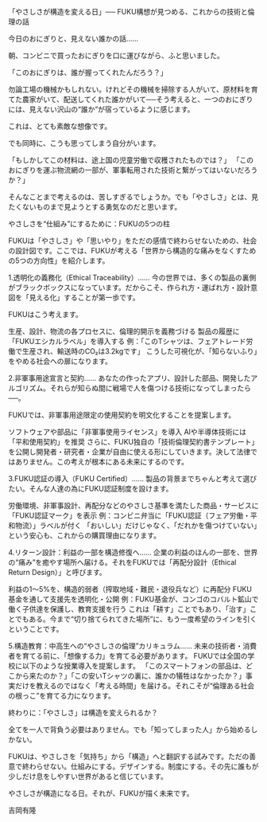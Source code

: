 「やさしさが構造を変える日」── FUKU構想が見つめる、これからの技術と倫理の話

今日のおにぎりと、見えない誰かの話……

朝、コンビニで買ったおにぎりを口に運びながら、ふと思いました。

「このおにぎりは、誰が握ってくれたんだろう？」

勿論工場の機械かもしれない。けれどその機械を掃除する人がいて、原材料を育てた農家がいて、配送してくれた誰かがいて──そう考えると、一つのおにぎりには、見えない沢山の“誰か”が宿っているように感じます。

これは、とても素敵な想像です。

でも同時に、こうも思ってしまう自分がいます。

「もしかしてこの材料は、途上国の児童労働で収穫されたものでは？」
「このおにぎりを運ぶ物流網の一部が、軍事転用された技術と繋がってはいないだろうか？」

そんなことまで考えるのは、苦しすぎるでしょうか。でも「やさしさ」とは、見たくないものまで見ようとする勇気なのだと思います。

やさしさを“仕組み”にするために：FUKUの5つの柱

FUKUは「やさしさ」や「思いやり」をただの感情で終わらせないための、社会の設計図です。ここでは、FUKUが考える「世界から構造的な痛みをなくすための5つの方向性」を紹介します。

1.透明化の義務化（Ethical Traceability）……
今の世界では、多くの製品の裏側がブラックボックスになっています。だからこそ、作られ方・運ばれ方・設計意図を「見える化」することが第一歩です。

FUKUはこう考えます。

生産、設計、物流の各プロセスに、倫理的開示を義務づける
製品の履歴に「FUKUエシカルラベル」を導入する
例：「このTシャツは、フェアトレード労働で生産され、輸送時のCO₂は3.2kgです」
こうした可視化が、「知らないふり」をやめる社会への扉になります。

2.非軍事用途宣言と契約……
あなたの作ったアプリ、設計した部品、開発したアルゴリズム。それらが知らぬ間に戦場で人を傷つける技術になってしまったら──。

FUKUでは、非軍事用途限定の使用契約を明文化することを提案します。

ソフトウェアや部品に「非軍事使用ライセンス」を導入
AIや半導体技術には「平和使用契約」を推奨
さらに、FUKU独自の「技術倫理契約書テンプレート」を公開し開発者・研究者・企業が自由に使える形にしていきます。決して法律ではありません。この考えが根本にある未来にするのです。

3.FUKU認証の導入（FUKU Certified）……
製品の背景までちゃんと考えて選びたい。そんな人達の為にFUKU認証制度を設けます。

労働環境、非軍事設計、再配分などのやさしさ基準を満たした商品・サービスに「FUKU認証マーク」を表示
例：コンビニ弁当に「FUKU認証（フェア労働・平和物流）」ラベルが付く
「おいしい」だけじゃなく、「だれかを傷つけていない」という安心も、これからの購買理由になります。

4.リターン設計：利益の一部を構造修復へ……
企業の利益のほんの一部を、世界の“痛み”を癒やす場所へ届ける。それをFUKUでは「再配分設計（Ethical Return Design）」と呼びます。

利益の1〜5%を、構造的弱者（搾取地域・難民・退役兵など）に再配分
FUKU基金を通して支援先を透明化・公開
例：FUKU基金が、コンゴのコバルト鉱山で働く子供達を保護し、教育支援を行う
これは「耕す」ことでもあり、「治す」ことでもある。今まで“切り捨てられてきた場所”に、もう一度希望のラインを引くということです。

5.構造教育：中高生への“やさしさの倫理”カリキュラム……
未来の技術者・消費者を育てる前に、「想像する力」を育てる必要があります。
FUKUでは全国の学校に以下のような授業導入を提案します。
「このスマートフォンの部品は、どこから来たのか？」「この安いTシャツの裏に、誰かの犠牲はなかったか？」事実だけを教えるのではなく「考える時間」を届ける。それこそが“倫理ある社会の根っこ”を育てる力になります。

終わりに：「やさしさ」は構造を変えられるか？

全てを一人で背負う必要はありません。でも「知ってしまった人」から始めるしかない。

FUKUは、やさしさを「気持ち」から「構造」へと翻訳する試みです。ただの善意で終わらせない。仕組みにする。デザインする。制度にする。その先に誰もが少しだけ息をしやすい世界があると信じています。

やさしさが構造になる日。それが、FUKUが描く未来です。

吉岡有隆
